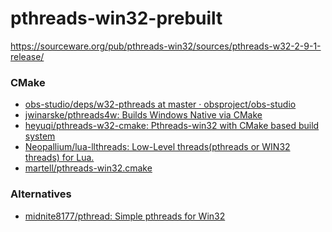 pthreads-win32-prebuilt
=======================
https://sourceware.org/pub/pthreads-win32/sources/pthreads-w32-2-9-1-release/

### CMake
- [obs-studio/deps/w32-pthreads at master · obsproject/obs-studio](https://github.com/obsproject/obs-studio/tree/master/deps/w32-pthreads)
- [jwinarske/pthreads4w: Builds Windows Native via CMake](https://github.com/jwinarske/pthreads4w)
- [heyuqi/pthreads-w32-cmake: Pthreads-win32 with CMake based build system](https://github.com/heyuqi/pthreads-w32-cmake)
- [Neopallium/lua-llthreads: Low-Level threads(pthreads or WIN32 threads) for Lua.](https://github.com/Neopallium/lua-llthreads)
- [martell/pthreads-win32.cmake](https://github.com/martell/pthreads-win32.cmake)

### Alternatives
- [midnite8177/pthread: Simple pthreads for Win32](https://github.com/midnite8177/pthread)
